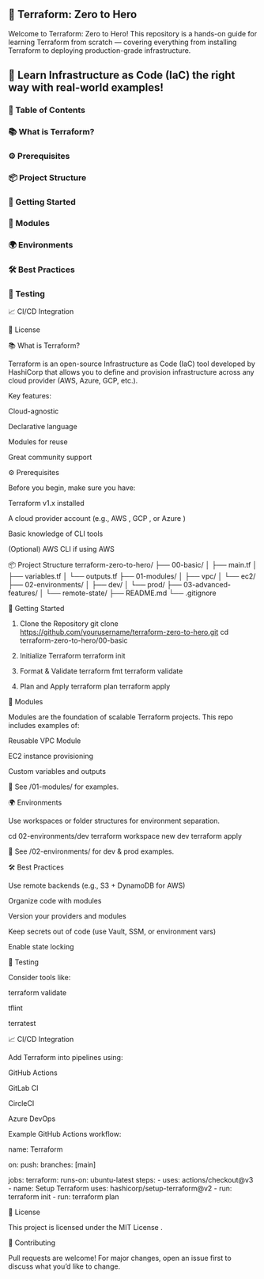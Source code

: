 ## 📘 Terraform: Zero to Hero

Welcome to Terraform: Zero to Hero!
This repository is a hands-on guide for learning Terraform from scratch — covering everything from installing Terraform to deploying production-grade infrastructure.

## 🚀 Learn Infrastructure as Code (IaC) the right way with real-world examples!

### 🧭 Table of Contents

### 📚 What is Terraform?

### ⚙️ Prerequisites

### 📦 Project Structure

### 🚀 Getting Started

### 📘 Modules

### 🌍 Environments

### 🛠 Best Practices

### 🧪 Testing

📈 CI/CD Integration

📄 License

📚 What is Terraform?

Terraform is an open-source Infrastructure as Code (IaC) tool developed by HashiCorp that allows you to define and provision infrastructure across any cloud provider (AWS, Azure, GCP, etc.).

Key features:

Cloud-agnostic

Declarative language

Modules for reuse

Great community support

⚙️ Prerequisites

Before you begin, make sure you have:

Terraform
 v1.x installed

A cloud provider account (e.g., AWS
, GCP
, or Azure
)

Basic knowledge of CLI tools

(Optional) AWS CLI
 if using AWS

📦 Project Structure
terraform-zero-to-hero/
├── 00-basic/
│   ├── main.tf
│   ├── variables.tf
│   └── outputs.tf
├── 01-modules/
│   ├── vpc/
│   └── ec2/
├── 02-environments/
│   ├── dev/
│   └── prod/
├── 03-advanced-features/
│   └── remote-state/
├── README.md
└── .gitignore

🚀 Getting Started
1. Clone the Repository
git clone https://github.com/yourusername/terraform-zero-to-hero.git
cd terraform-zero-to-hero/00-basic

2. Initialize Terraform
terraform init

3. Format & Validate
terraform fmt
terraform validate

4. Plan and Apply
terraform plan
terraform apply

📘 Modules

Modules are the foundation of scalable Terraform projects.
This repo includes examples of:

Reusable VPC Module

EC2 instance provisioning

Custom variables and outputs

📁 See /01-modules/ for examples.

🌍 Environments

Use workspaces or folder structures for environment separation.

cd 02-environments/dev
terraform workspace new dev
terraform apply


📁 See /02-environments/ for dev & prod examples.

🛠 Best Practices

Use remote backends (e.g., S3 + DynamoDB for AWS)

Organize code with modules

Version your providers and modules

Keep secrets out of code (use Vault, SSM, or environment vars)

Enable state locking

🧪 Testing

Consider tools like:

terraform validate

tflint

terratest

📈 CI/CD Integration

Add Terraform into pipelines using:

GitHub Actions

GitLab CI

CircleCI

Azure DevOps

Example GitHub Actions workflow:

name: Terraform

on:
  push:
    branches: [main]

jobs:
  terraform:
    runs-on: ubuntu-latest
    steps:
      - uses: actions/checkout@v3
      - name: Setup Terraform
        uses: hashicorp/setup-terraform@v2
      - run: terraform init
      - run: terraform plan

📄 License

This project is licensed under the MIT License
.

🙌 Contributing

Pull requests are welcome! For major changes, open an issue first to discuss what you’d like to change.
